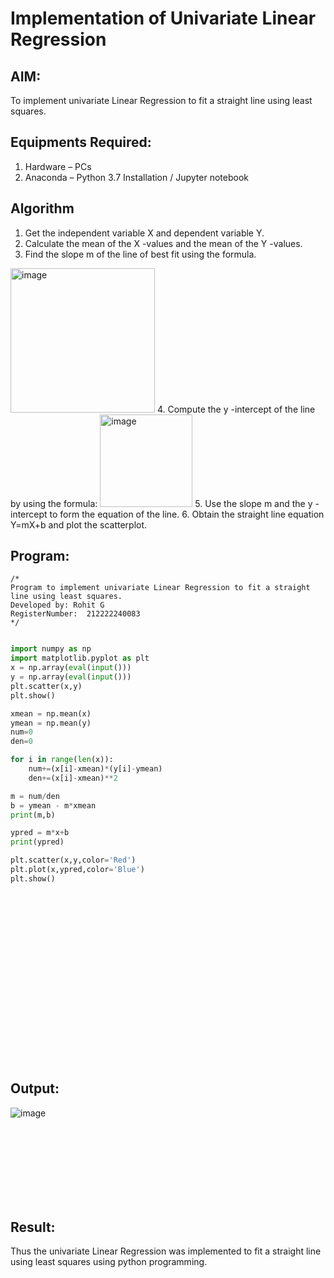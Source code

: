 # Implementation of Univariate Linear Regression
## AIM:
To implement univariate Linear Regression to fit a straight line using least squares.

## Equipments Required:
1. Hardware – PCs
2. Anaconda – Python 3.7 Installation / Jupyter notebook

## Algorithm
1. Get the independent variable X and dependent variable Y.
2. Calculate the mean of the X -values and the mean of the Y -values.
3. Find the slope m of the line of best fit using the formula. 
<img width="231" alt="image" src="https://user-images.githubusercontent.com/93026020/192078527-b3b5ee3e-992f-46c4-865b-3b7ce4ac54ad.png">
4. Compute the y -intercept of the line by using the formula:
<img width="148" alt="image" src="https://user-images.githubusercontent.com/93026020/192078545-79d70b90-7e9d-4b85-9f8b-9d7548a4c5a4.png">
5. Use the slope m and the y -intercept to form the equation of the line.
6. Obtain the straight line equation Y=mX+b and plot the scatterplot.

## Program:
```
/*
Program to implement univariate Linear Regression to fit a straight line using least squares.
Developed by: Rohit G
RegisterNumber:  212222240083
*/
```
```py

import numpy as np
import matplotlib.pyplot as plt
x = np.array(eval(input()))
y = np.array(eval(input()))
plt.scatter(x,y)
plt.show()

xmean = np.mean(x)
ymean = np.mean(y)
num=0
den=0

for i in range(len(x)):
    num+=(x[i]-xmean)*(y[i]-ymean)
    den+=(x[i]-xmean)**2

m = num/den
b = ymean - m*xmean
print(m,b)

ypred = m*x+b
print(ypred)

plt.scatter(x,y,color='Red')
plt.plot(x,ypred,color='Blue')
plt.show()

```
<br>
<br>
<br>
<br>
<br>
<br>
<br>
<br>
<br>
<br>
<br>
<br>
<br>
<br>
<br>
<br>


## Output:
![image](https://github.com/gauthamkrishna7/Find-the-best-fit-line-using-Least-Squares-Method/assets/141175025/20808ea5-f9a4-4c1e-8435-9070edfc993c)

<br>
<br>
<br>
<br>
<br>
<br>
<br>



## Result:
Thus the univariate Linear Regression was implemented to fit a straight line using least squares using python programming.
